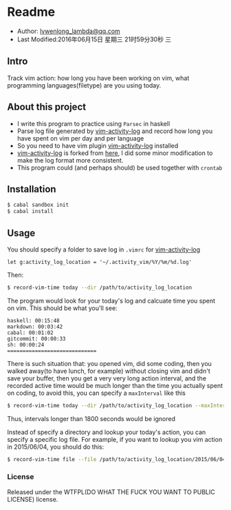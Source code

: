 # Readme

* Author: lvwenlong_lambda@qq.com
* Last Modified:2016年06月15日 星期三 21时59分30秒 三

## Intro

Track vim action: how long you have been working on vim, what programming languages(filetype) are you using today.

## About this project

* I write this program to practice using `Parsec` in haskell
* Parse log file generated by [vim-activity-log][vim-plugin-myfork] and record how long you have spent on vim per day and per language
* So you need to have vim plugin [vim-activity-log][vim-plugin-myfork] installed
* [vim-activity-log][vim-plugin-myfork] is forked from [here][vim-plugin-origin], I did some minor modification to make the log format more consistent.
* This program could (and perhaps should) be used together with `crontab`

## Installation

```bash
$ cabal sandbox init
$ cabal install
```

## Usage

You should specify a folder to save log in `.vimrc` for [vim-activity-log][vim-plugin-myfork]

```vim
let g:activity_log_location = '~/.activity_vim/%Y/%m/%d.log'
```

Then:

```bash
$ record-vim-time today --dir /path/to/activity_log_location
```
The program would look for your today's log and calcuate time you spent on vim. This should be what you'll see:

```log
haskell: 00:15:48
markdown: 00:03:42
cabal: 00:01:02
gitcommit: 00:00:33
sh: 00:00:24
=============================
```

There is such situation that: you opened vim, did some coding, then you walked away(to have lunch, for example) without closing vim and didn't save your buffer, then you get a very very long action interval, and the recorded active time  would be much longer than the time you actually spent on coding, to avoid this, you can specify a `maxInterval` like this

```bash
$ record-vim-time today --dir /path/to/activity_log_location --maxInterval 1800
```

Thus, intervals longer than 1800 seconds would be ignored

Instead of specify a directory and lookup your today's action, you can specify a specific log file. For example, if you want to lookup you vim action in 2015/06/04, you should do this:

```bash
$ record-vim-time file --file /path/to/activity_log_location/2015/06/04.log --maxInterval 1800
```

[vim-plugin-myfork]:https://github.com/Alaya-in-Matrix/vim-activity-log
[vim-plugin-origin]:https://github.com/AD7six/vim-activity-log


### License

Released under the WTFPL(DO WHAT THE FUCK YOU WANT TO PUBLIC LICENSE) license.
